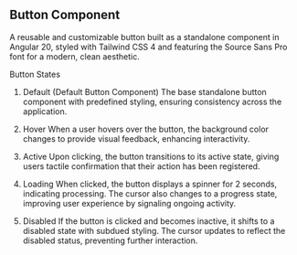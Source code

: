 ## Button Component

A reusable and customizable button built as a standalone component in Angular 20, styled with Tailwind CSS 4 and featuring the Source Sans Pro font for a modern, clean aesthetic.

Button States

1. Default (Default Button Component)
   The base standalone button component with predefined styling, ensuring consistency across the application.

2. Hover
   When a user hovers over the button, the background color changes to provide visual feedback, enhancing interactivity.

3. Active
   Upon clicking, the button transitions to its active state, giving users tactile confirmation that their action has been registered.

4. Loading
   When clicked, the button displays a spinner for 2 seconds, indicating processing. The cursor also changes to a progress state, improving user experience by signaling ongoing activity.

5. Disabled
   If the button is clicked and becomes inactive, it shifts to a disabled state with subdued styling. The cursor updates to reflect the disabled status, preventing further interaction.
